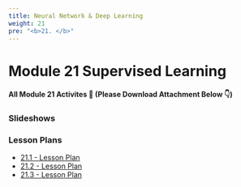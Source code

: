 ```yaml
---
title: Neural Network & Deep Learning 
weight: 21
pre: "<b>21. </b>"
---
```




# Module 21 Supervised Learning

#### All Module 21 Activites  📂 (Please Download Attachment Below 👇) 


### Slideshows


### Lesson Plans

* [21.1 - Lesson Plan](./activities/day-01)
* [21.2 - Lesson Plan](./activities/day-02)
* [21.3 - Lesson Plan](./activities/day-03)